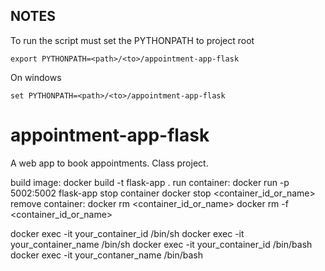 ## NOTES
To run the script must set the PYTHONPATH to project root
```commandline
export PYTHONPATH=<path>/<to>/appointment-app-flask
```
On windows
```commandline
set PYTHONPATH=<path>/<to>/appointment-app-flask
```

# appointment-app-flask
A web app to book appointments. Class project. 

build image: docker build -t flask-app .
run container: docker run -p 5002:5002 flask-app
stop container docker stop <container_id_or_name>
remove container: docker rm <container_id_or_name>
docker rm -f <container_id_or_name>

docker exec -it your_container_id /bin/sh
docker exec -it your_container_name /bin/sh
docker exec -it your_container_id /bin/bash
docker exec -it your_contaner_name /bin/bash




